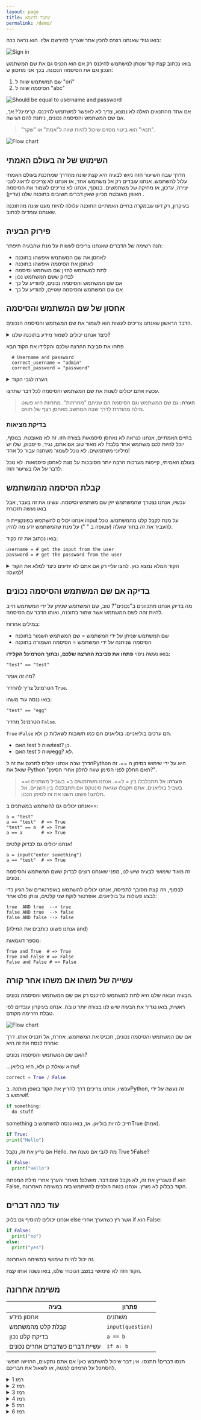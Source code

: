```yaml
---
layout: page
title: שיעור לדוגמא
permalink: /demo/
---
```


<div markdown="1" class="demo-content">

בואו נגיד שאנחנו רוצים להכין אתר שצריך להירשם אליו. הוא נראה ככה:

![Sign in](https://i.imgur.com/QD1lBsx.png)

בואו נכתוב קצת קוד שנותן למשתמש להיכנס רק אם הוא הכניס גם את שם המשתמש הנכון וגם את הסיסמה הנכונה. בכך אני מתכוון ש:
  1. שם המשתמש שווה ל "ori"
  2. הסיסמה שווה ל "abc"

![Should be equal to username and password](https://i.imgur.com/gZOpVJu.png)

אם אחד מהתנאים האלה לא נמצא, צריך לא לאפשר למשתמש להיכנס. קרימינלי! אך, אם שם המשתמש והסיסמה נכונים, ניתנת להם הגישה. 

> "תנאי" הוא ביטוי מסוים שיכול להיות שווה ל"אמת" או "שקר".

![Flow chart](https://i.imgur.com/4tGdFun.png)

השימוש של זה בעולם האמתי
-----------------------

הדרך שבה השיעור הזה ניגש לבעיה היא קצת שונה מהדרך שמתכנת בעולם האמתי עלול להשתמש. אנחנו עובדים רק אל משתמש אחד, אז אנחנו לא צריכים לדאוג לגבי יצירה, עדכון, או מחיקה של משתמשים. בנוסף, אנחנו לא צריכים לשמור את הסיסמה האופן מאובטח מכיוון שאין דברים חשובים בתוכנה שלנו (עדיין) .


בעיקרון, רק דעו שבמקרה בחיים האמתיים התוכנה עלולה להיות מעט שונה מהתוכנה שאנחנו עומדים לכתוב.

פירוק הבעיה
-----------

הנה רשימה של הדברים שאנחנו צריכים לעשות על מנת שהבעיה תיפתר:

 * לאחסן את שם המשתמש איפשהו בתוכנה
 * לאחסן את הסיסמה איפשהו בתוכנה
 * לתת למשתמש להזין שם משתמש וסיסמה
 * לבדוק ששם המשתמש נכון
 * אם שם המשתמש והסיסמה נכונים, להודיע על כך
 * אם שם המשתמש והסיסמה שגויים, להודיע על כך

אחסון של שם המשתמש והסיסמה
--------------------------

הדבר הראשון שאנחנו צריכים לעשות הוא לשמור את שם המשתמש והסיסמה הנכונים.

<details>
<summary>כיצד אנחנו יכולים לשמור מידע בתוכנה שלנו?</summary>

כבר עברנו על זה בשיעור קודם, אנחנו יכולים להשתמש במשתנים על מנת לאחסן מידע.
בואו נכתוב קצת קוד.

</details>


פתחו את סביבת ההרצה שלכם והקלידו את הקוד הבא

<div dir="ltr" class="language-python highlighter-rouge"><div class="highlight"><pre class="highlight"><code>  <span class="c1"># Username and password
</span>  <span class="n">correct_username</span> <span class="o">=</span> <span class="s">"admin"</span>
  <span class="n">correct_password</span> <span class="o">=</span> <span class="s">"password"</span>
</code></pre></div></div>

<details>
<summary>הערה לגבי הקוד</summary>

אנחנו משתמשים ב # על מנת להגיב על הקוד. זה עשוי לעזור לנו לזכור איזה קוד עושה מה, אפילו אם קראנו אותו, נגיד, לפני שלוש שנים.

</details>

עכשיו אתם יכולים לשנות את שם המשתמש והסיסמה לכל דבר שתרצו.

> **הערה:** גם שם המשתמש וגם הסיסמה הם שניהם "מחרוזות". מחרוזת היא פשוט מילה מהודרת לדרך שבה המחשב מאחסן רצף של תווים.

### בדיקת מציאות

בחיים האמתיים, אנחנו כנראה לא נאחסן סיסמאות בצורה הזו. זה לא מאובטח. בנוסף, יוכל להיות לכם משתמש אחד בלבד! לא מאוד טוב אם אתם, נגיד, פייסבוק, שלו יש מיליוני משתמשים. לא נוכל לשמור משתנה עבור כל אחד!

בעולם האמיתי, קיימות מערכות הרבה יותר מסובכות על מנת לאחסן סיסמאות. לא נוכל לדבר על אלו בשיעור הזה.

קבלת הסיסמה מהמשתמש
-------------------

עכשיו, אנחנו נצטרך שהמשתמש יזין שם משתמש וסיסמה. עשינו את זה בעבר, אבל בואו נעשה  תזכורת

אנחנו יכולים להשתמש בפונקציית ה input על מנת לקבל קלט מהמשתמש. נוכל להעביר את זה בתור שאלה (עטופה ב " ") על מנת שהמשתמש ידע מה להזין.

בואו נכתוב את זה כקוד:

<div class="language-python highlighter-rouge"><div class="highlight"><pre class="highlight"><code><span class="n">username</span> <span class="o">=</span> <span class="c1"># get the input from the user
</span><span class="n">password</span> <span class="o">=</span> <span class="c1"># get the password from the user
</span></code></pre></div></div>

<details>
<summary>
הקוד המלא נמצא כאן. לחצו עליי רק אם אתם לא יודעים כיצד למלא את הקוד למעלה!
</summary>

<div class="language-python highlighter-rouge"><div class="highlight"><pre class="highlight"><code><span class="n">username</span> <span class="o">=</span> <span class="nb">input</span><span class="p">(</span><span class="s">"&lt;your question for the username&gt;"</span><span class="p">)</span>
<span class="n">password</span> <span class="o">=</span> <span class="nb">input</span><span class="p">(</span><span class="s">"&lt;your question for the password&gt;"</span><span class="p">)</span>
</code></pre></div></div>

</details>

בדיקה אם שם המשתמש והסיסמה נכונים
----------------------------------

מה בדיוק אנחנו מתכוונים ב"נכונים"? טוב, שם המשתמש שניתן על ידי המשתמש חייב להיות זהה לשם המשתמש אשר שמור בתוכנה, ואותו הדבר עם הסיסמה.

במילים אחרות:

 * שם המשתמש שניתן על ידי המשתמש = שם המשתמש השמור בתוכנה
 * הסיסמה שניתנה על ידי המשתמש = הסיסמה השמורה בתוכנה

בואו נעשה ניסוי
**פתחו את סביבת ההרצה שלכם, ובתוך הטרמינל הקלידו:**

    "test" == "test"

מה זה אומר?

הטרמינל צריך להחזיר `True`.

בואו ננסה עוד משהו:

    "test" == "egg"

הטרמינל מחזיר `False`.

`True` ו`False` הם ערכים בוליאניים. בוליאנים הם כמו תשובות לשאלות כן ולא.

 * האם test שווה לtest? כן.
 * האם test שווה לegg? לא.

הדרך שבה אנחנו יכולים לתרגם את זה לPython היא על ידי שימוש בסימן ה ==. זה שואל את Python "האם החלק לפני הסימן שווה לחלק אחרי הסימן?".

> **הערה:** אל תתבלבלו בין = ל==. אנחנו משתמשים ב= בשביל משתנים ו== בשביל בוליאנים. אתם תקבלו שגיאת סינטקס אם תתבלבלו בין השניים. אל תלחצו! פשוט תשנו את זה לסימן הנכון.

אנחנו יכולים גם להשתמש במשתנים ב==:

    a = "test"
    a == "test"  # => True
    "test" == a  # => True
    a == a       # => True

אנחנו יכולים גם לבדוק קלטים!

    a = input("enter something")
    a == "test"  # => True

זה מאוד שימושי לבעיה שיש לנו, מפני שאנחנו רוצים לבדוק ששם המשתמש והסיסמה נכונים.

לבסוף, וזה קצת מסובך לתפיסה, אנחנו יכולים להשתמש באופרטורים של הגיון כדי לבצע פעולות על בוליאנים. אופרטור לוקח שני קלטים, ונותן פלט אחד:

    true  AND true  --> true
    false AND true  --> false
    false AND false --> false


(אנחנו פשוט כותבים את המילה and)

מספר דוגמאות:

    True and True  # => True
    True and False # => False
    False and False # => False

עשייה של משהו אם משהו אחר קורה
-------------------------------

הבעיה הבאה שלנו היא לתת למשתמש להיכנס רק אם שם המשתמש והסיסמה נכונים.

ראשית, בואו נגדיר את הבעיה שיש לנו בצורה יותר טובה. אנחנו בעיקרון עובדים לפי
טבלת הזרימה מקודם.

![Flow chart](https://i.imgur.com/4tGdFun.png)


אם שם המשתמש והסיסמה נכונים, תכניס את המשתמש. אחרת, אל תכניס אותו. דרך אחרת לנסח את זה היא:

האם שם המשתמש והסיסמה נכונים?

...שהיא שאלת כן ולא, היא בוליאן!

```python
correct = True / False
```

עכשיו, אנחנו צריכים דרך להריץ את הקוד באופן מותנה. בPython, זה נעשה על ידי שימוש בif.

```python
if something:
  do stuff
```

something חייב להיות בוליאן. אז, בואו ננסה להשתמש בTrue (אמת).

```python
if True:
print("Hello")
```

אם נריץ את זה, נקבל Hello. מה לגבי אם נשנה את True לFalse?

```python
if False:
  print("Hello")
```

כשנריץ את זה, לא נקבל שום דבר. מושלם! מאחר והערך אחרי מילת המפתח if הוא False, הקוד בבלוק לא מורץ. אנחנו בטוח הולכים להשתמש בזה במשימה האחרונה.

עוד כמה דברים
-------------

אנחנו יכולים להוסיף גם בלוק else אשר רץ כשהערך אחרי if הוא False:

```python
if False:
  print("no")
else:
  print("yes")
```

זה יכול להיות שימושי במשימה האחרונה.

הקוד הזה לא שימושי במצב הנוכחי שלנו, בואו נשנה אותו קצת.

משימה אחרונה
------------

|בעיה|פתרון|
|-------|--------|
|אחסון מידע|משתנים|
|קבלת קלט מהמשתמש|`input(question)`|
|בדיקת קלט נכון|`a == b`|
|עשיית דברים כשדברים אחרים נכונים|`if a: b`|

תנסו דברים! תתנסו. אין דבר שיכול להשתבש כאן! אם אתם נתקעים, הרגישו חופשי להסתכל על הרמזים למטה, או לשאול את חבריכם.

<details markdown="1">
<summary>
רמז 1
</summary>

אתם יכולים לבדוק אם שם המשתמש והסיסמה נכונים ככה:

```python
username correct   AND    password correct
```

שזה:

```python
username == username_input and password == password_input
```

</details>

<details markdown="1">
<summary>
רמז 2
</summary>

המתווה הכללי של הפרויקט שלכם צריך להיראות בערך ככה:

```python
# The saved data
username = ...
password = ...
 
# Get user input
username_input = ...
password_input = ...
 
# Check user input matches saved data
if ...:
  print("Logged in")
else ...:
  print("Couldn't log in")
```

(תחליפו עם שאלות אמיתיות)

</details>

<details markdown="1">
<summary>
רמז 3
</summary>
המידע המאוחסן צריך להיראות בערך ככה:

```python
# The saved data
username = "username goes here"
password = "password goes here"
```

(תחליפו עם שם המשתמש והסיסמה שאתם רוצים)
</details>
<details markdown="1">
<summary>
רמז 4
</summary>

קבלה של קלט משתמש נראית ככה:

```python
# Get user input
username_input = input("ask the user for their username")
password_input = input("ask the user for their password")
```
</details>

<details markdown="1">
<summary>
רמז 5
</summary>
הצהרת הif צריכה להיראות ככה:

```python
if (username) and (password:
  print("Logged in")
```

(תחליפו את (username) ו(password) עם בדיקות לראות אם שם המשתמש והסיסמה נכונים)
</details>

<details>
<summary>
רמז 6
</summary>
כדי לבדוק אם שם המשתמש נכון:

<div dir="ltr" markdown="1">
```python
username = "saved username"
username_input = input("ask the user to enter their username")

if username == username_input:
  print("username is correct")
```
</div>

(אותו הרעיון בשביל הסיסמה)
</details>
<details markdown="1">
<summary>
רמז 7
</summary>
כדי לראות אם שם המשתמש והסיסמה נכונים:

```python
if username == username_input and password == password_input:
  print("Logged in")
```
</details>

</div>
